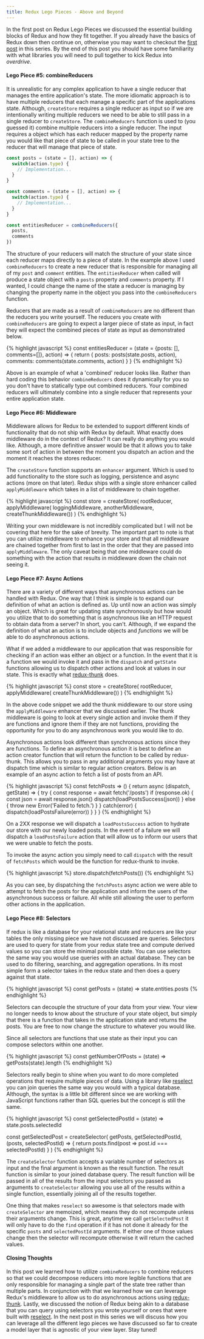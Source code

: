 ```yaml
---
title: Redux Lego Pieces - Above and Beyond
---
```


In the first post on Redux Lego Pieces we discussed the essential building blocks of Redux and how they fit together. If you already have the basics of Redux down then continue on, otherwise you may want to checkout the [first post](/redux-lego-pieces-the-essentials) in this series. By the end of this post you should have some familiarity with what libraries you will need to pull together to kick Redux into *overdrive*.

#### Lego Piece #5: combineReducers
It is unrealistic for any complex application to have a single reducer that manages the entire application's state. The more idiomatic approach is to have multiple reducers that each manage a specific part of the applications state. Although, `createStore` requires a single reducer as input so if we are intentionally writing multiple reducers we need to be able to still pass in a single reducer to `createStore`. The `combineReducers` function is used to (you guessed it) combine multiple reducers into a single reducer. The input requires a object which has each reducer mapped by the property name you would like that piece of state to be called in your state tree to the reducer that will manage that piece of state. 

```javascript
const posts = (state = [], action) => {
  switch(action.type) {
    // Implementation...
  }
}

const comments = (state = [], action) => {
  switch(action.type) {
    // Implementation...
  }
}

const entitiesReducer = combineReducers({
  posts,
  comments
})
```

The structure of your reducers will match the structure of your state since each reducer maps directly to a piece of state. In the example above I used `combineReducers` to create a new reducer that is responsible for managing all of my `post` and `comment` entities. The `entitiesReducer` when called will produce a state object with a `posts` property and `comments` property. If I wanted, I could change the name of the state a reducer is managing by changing the property name in the object you pass into the `combineReducers` function. 

Reducers that are made as a result of `combineReducers` are no different than the reducers you write yourself. The reducers you create with `combineReducers` are going to expect a larger piece of state as input, in fact they will expect the combined pieces of state as input as demonstrated below.

{% highlight javascript %}
const entitiesReducer = (state = {posts: [], comments=[]}, action) => {
  return {
    posts: posts(state.posts, action),
    comments: comments(state.comments, action)
  }
}
{% endhighlight %}

Above is an example of what a 'combined' reducer looks like. Rather than hard coding this behavior `combineReducers` does it dynamically for you so you don't have to statically type out combined reducers. Your combined reducers will ultimately combine into a single reducer that represents your entire application state. 

#### Lego Piece #6: Middleware
Middleware allows for Redux to be extended to support different kinds of functionality that do not ship with Redux by default. What exactly does middleware do in the context of Redux? It can really do anything you would like. Although, a more definitive answer would be that it allows you to take some sort of action in between the moment you dispatch an action and the moment it reaches the stores reducer. 

The `createStore` function supports an `enhancer` argument. Which is used to add functionality to the store such as logging, persistence and async actions (more on that later). Redux ships with a single store enhancer called `applyMiddleware` which takes in a list of middleware to chain together. 

{% highlight javascript %}
const store = createStore(
  rootReducer, 
  applyMiddleware(
    loggingMiddleware,
    anotherMiddleware,
    createThunkMiddleware())
)
{% endhighlight %}

Writing your own middleware is not incredibly complicated but I will not be covering that here for the sake of brevity. The important part to note is that you can utilize middleware to enhance your store and that all middleware are chained together from first to last in the order that they are passed into `applyMiddleware`. The only caveat being that one middleware could do something with the action that results in middleware down the chain not seeing it. 

#### Lego Piece #7: Async Actions
There are a variety of different ways that asynchronous actions can be handled with Redux. One way that I think is simple is to expand our definition of what an action is defined as. Up until now an action was simply an object. Which is great for updating state synchronously but how would you utilize that to do something that is asynchronous like an HTTP request to obtain data from a server? In short, you can't. Although, if we expand the definition of what an action is to include objects and *functions* we will be able to do asynchronous actions.

What if we added a middleware to our application that was responsible for checking if an action was either an object or a function. In the event that it is a function we would invoke it and pass in the `dispatch` and `getState` functions allowing us to dispatch other actions and look at values in our state. This is exactly what [redux-thunk](https://github.com/gaearon/redux-thunk/blob/v2.2.0/src/index.js#L4) does.  

{% highlight javascript %}
const store = createStore(
  rootReducer, 
  applyMiddleware(
    createThunkMiddleware())
)
{% endhighlight %}

In the above code snippet we add the thunk middleware to our store using the `applyMiddleware` enhancer that we discussed earlier. The thunk middleware is going to look at every single action and invoke them if they are functions and ignore them if they are not functions, providing the opportunity for you to do any asynchronous work you would like to do.

Asynchronous actions look different than synchronous actions since they are functions. To define an asynchronous action it is best to define an action creator function that will return the function to be called by redux-thunk. This allows you to pass in any additional arguments you may have at dispatch time which is similar to regular action creators. Below is an example of an async action to fetch a list of posts from an API. 

{% highlight javascript %}
const fetchPosts => () {
  return async (dispatch, getState) => {
    try {
      const response = await fetch('/posts')
      if (response.ok) {
        const json = await response.json()
        dispatch(loadPostsSuccess(json))
      } else {
        throw new Error('Failed to fetch.')
      }
    } catch(error) {
      dispatch(loadPostsFailure(error))
    }
  }
}
{% endhighlight %}

On a 2XX response we will dispatch a `loadPostsSuccess` action to hydrate our store with our newly loaded posts. In the event of a failure we will dispatch a `loadPostsFailure` action that will allow us to inform our users that we were unable to fetch the posts. 

To invoke the async action you simply need to call `dispatch` with the result of `fetchPosts` which would be the function for redux-thunk to invoke.

{% highlight javascript %}
store.dispatch(fetchPosts())
{% endhighlight %}

As you can see, by dispatching the `fetchPosts` async action we were able to attempt to fetch the posts for the application and inform the users of the asynchronous success or failure. All while still allowing the user to perform other actions in the application. 

#### Lego Piece #8: Selectors
If redux is like a database for your relational state and reducers are like your tables the only missing piece we have not discussed are queries. Selectors are used to query for state from your redux state tree and compute derived values so you can store the minimal possible state. You can use selectors the same way you would use queries with an actual database. They can be used to do filtering, searching, and aggregation operations. In its most simple form a selector takes in the redux state and then does a query against that state.

{% highlight javascript %}
const getPosts = (state) => state.entities.posts
{% endhighlight %}

Selectors can decouple the structure of your data from your view. Your view no longer needs to know about the structure of your state object, but simply that there is a function that takes in the application state and returns the posts. You are free to now change the structure to whatever you would like.

Since all selectors are functions that use state as their input you can compose selectors within one another.

{% highlight javascript %}
const getNumberOfPosts = (state) => getPosts(state).length
{% endhighlight %}

Selectors really begin to shine when you want to do more completed operations that require multiple pieces of data. Using a library like [reselect](https://github.com/reactjs/reselect) you can join queries the same way you would with a typical database. Although, the syntax is a little bit different since we are working with JavaScript functions rather than SQL queries but the concept is still the same.

{% highlight javascript %}
const getSelectedPostId = (state) => state.posts.selectedId

const getSelectedPost = createSelector(
  getPosts,
  getSelectedPostId, 
  (posts, selectedPostId) => {
    return posts.find(post => post.id === selectedPostId)
  }
)
{% endhighlight %}

The `createSelector` function accepts a variable number of selectors as input and the final argument is known as the result function. The result function is similar to your joined database query. The result function will be passed in all of the results from the input selectors you passed as arguments to `createSelector` allowing you use all of the results within a single function, essentially joining all of the results together.

One thing that makes `reselect` so awesome is that selectors made with `createSelector` are memoized, which means they do not recompute unless their arguments change. This is great, anytime we call `getSelectedPost` it will only have to do the `find` operation if it has not done it already for the specific `posts` and `selectedPostId` arguments. If either one of those values change then the selector will recompute otherwise it will return the cached values.

#### Closing Thoughts
In this post we learned how to utilize `combineReducers` to combine reducers so that we could decompose reducers into more legible functions that are only responsible for managing a single part of the state tree rather than multiple parts. In conjunction with that we learned how we can leverage Redux's middleware to allow us to do asynchronous actions using [redux-thunk](https://github.com/gaearon/redux-thunks). Lastly, we discussed the notion of Redux being akin to a database that you can query using selectors you wrote yourself or ones that were built with [reselect](https://github.com/reactjs/reselect). In the next post in this series we will discuss how you can leverage all the different lego pieces we have discussed so far to create a model layer that is agnostic of your view layer. Stay tuned!